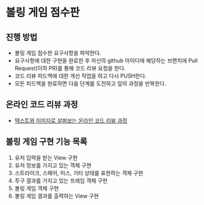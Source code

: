 # 볼링 게임 점수판
## 진행 방법
* 볼링 게임 점수판 요구사항을 파악한다.
* 요구사항에 대한 구현을 완료한 후 자신의 github 아이디에 해당하는 브랜치에 Pull Request(이하 PR)를 통해 코드 리뷰 요청을 한다.
* 코드 리뷰 피드백에 대한 개선 작업을 하고 다시 PUSH한다.
* 모든 피드백을 완료하면 다음 단계를 도전하고 앞의 과정을 반복한다.

## 온라인 코드 리뷰 과정
* [텍스트와 이미지로 살펴보는 온라인 코드 리뷰 과정](https://github.com/next-step/nextstep-docs/tree/master/codereview)


## 볼링 게임 구현 기능 목록
1. 유저 입력을 받는 View 구현
2. 유저 정보를 가지고 있는 객체 구현
3. 스트라이크, 스페어, 미스, 거터 상태를 표현하는 객체 구현
4. 투구 결과를 가지고 있는 프레임 객체 구현
5. 볼링 게임 객체 구현
6. 볼링 게임 결과를 출력하는 View 구현